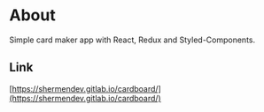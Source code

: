 # About

Simple card maker app with React, Redux and Styled-Components.

## Link

[https://shermendev.gitlab.io/cardboard/](https://shermendev.gitlab.io/cardboard/)
